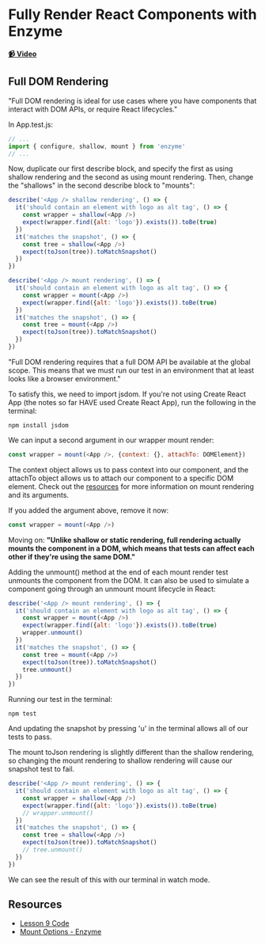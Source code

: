# Fully Render React Components with Enzyme

**[📹 Video](https://egghead.io/lessons/react-fully-render-react-components-with-enzyme)**

## Full DOM Rendering
"Full DOM rendering is ideal for use cases where you have components that interact with DOM APIs, or require React lifecycles."

In App.test.js:
```js
// ...
import { configure, shallow, mount } from 'enzyme'
// ...
```
Now, duplicate our first describe block, and specify the first as using shallow rendering and the second as using mount rendering. Then, change the "shallows" in the second describe block to "mounts":
```js
describe('<App /> shallow rendering', () => {
  it('should contain an element with logo as alt tag', () => {
    const wrapper = shallow(<App />)
    expect(wrapper.find({alt: 'logo'}).exists()).toBe(true)
  })
  it('matches the snapshot', () => {
    const tree = shallow(<App />)
    expect(toJson(tree)).toMatchSnapshot()
  })
})

describe('<App /> mount rendering', () => {
  it('should contain an element with logo as alt tag', () => {
    const wrapper = mount(<App />)
    expect(wrapper.find({alt: 'logo'}).exists()).toBe(true)
  })
  it('matches the snapshot', () => {
    const tree = mount(<App />)
    expect(toJson(tree)).toMatchSnapshot()
  })
})
```
"Full DOM rendering requires that a full DOM API be available at the global scope. This means that we must run our test in an environment that at least looks like a browser environment."

To satisfy this, we need to import jsdom. If you're not using Create React App (the notes so far HAVE used Create React App), run the following in the terminal:
```
npm install jsdom
```
We can input a second argument in our wrapper mount render:
```js
const wrapper = mount(<App />, {context: {}, attachTo: DOMElement})
```
The context object allows us to pass context into our component, and the attachTo object allows us to attach our component to a specific DOM element. Check out the [resources](#resources) for more information on mount rendering and its arguments.

If you added the argument above, remove it now:
```js
const wrapper = mount(<App />)
```
Moving on:
**"Unlike shallow or static rendering, full rendering actually mounts the component in a DOM, which means that tests can affect each other if they're using the same DOM."**

Adding the unmount() method at the end of each mount render test unmounts the component from the DOM. It can also be used to simulate a component going through an unmount mount lifecycle in React:
```js
describe('<App /> mount rendering', () => {
  it('should contain an element with logo as alt tag', () => {
    const wrapper = mount(<App />)
    expect(wrapper.find({alt: 'logo'}).exists()).toBe(true)
    wrapper.unmount()
  })
  it('matches the snapshot', () => {
    const tree = mount(<App />)
    expect(toJson(tree)).toMatchSnapshot()
    tree.unmount()
  })
})
```
Running our test in the terminal:
```
npm test
```
And updating the snapshot by pressing 'u' in the terminal allows all of our tests to pass.

The mount toJson rendering is slightly different than the shallow rendering, so changing the mount rendering to shallow rendering will cause our snapshot test to fail.
```js
describe('<App /> mount rendering', () => {
  it('should contain an element with logo as alt tag', () => {
    const wrapper = shallow(<App />)
    expect(wrapper.find({alt: 'logo'}).exists()).toBe(true)
    // wrapper.unmount()
  })
  it('matches the snapshot', () => {
    const tree = shallow(<App />)
    expect(toJson(tree)).toMatchSnapshot()
    // tree.unmount()
  })
})
```
We can see the result of this with our terminal in watch mode.
## Resources
- [Lesson 9 Code](https://github.com/ParkerGits/react-enzyme-jest/tree/08-fully-render-react-components-with-enzyme)
- [Mount Options - Enzyme](https://github.com/enzymejs/enzyme/blob/master/docs/api/mount.md#mountnode-options--reactwrapper)
